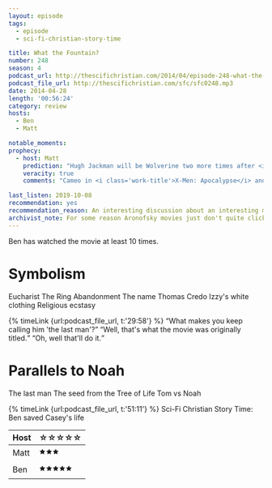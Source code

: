```yaml
---
layout: episode
tags:
  - episode
  - sci-fi-christian-story-time

title: What the Fountain?
number: 248
season: 4
podcast_url: http://thescifichristian.com/2014/04/episode-248-what-the-fountain/
podcast_file_url: http://thescifichristian.com/sfc/sfc0248.mp3
date: 2014-04-28
length: '00:56:24'
category: review
hosts:
  - Ben
  - Matt

notable_moments: 
prophecy:
  - host: Matt
    prediction: "Hugh Jackman will be Wolverine two more times after <i class='work-title'>X-Men: Days of Future Past</i>"
    veracity: true
    comments: "Cameo in <i class='work-title'>X-Men: Apocalypse</i> and then <i class='work-title'>Logan</i> is his final appearance"

last_listen: 2019-10-08
recommendation: yes
recommendation_reason: An interesting discussion about an interesting movie
archivist_note: For some reason Aronofsky movies just don't quite click for me; they feel artificial and forced, as opposed to, for example, David Lynch's, which feel natural and effortless. Not sure that I can explain why.
---
```

Ben has watched the movie at least 10 times. 

# Symbolism
Eucharist
The Ring
Abandonment
The name Thomas Credo
Izzy's white clothing
Religious ecstasy

<div class="quote">
  {% timeLink {url:podcast_file_url, t:'29:58'} %}
  <q class="matt">What makes you keep calling him 'the last man'?</q>
  <q class="ben">Well, that's what the movie was originally titled.</q>
  <q class="matt">Oh, well that'll do it.</q>
</div>



# Parallels to Noah
The last man
The seed from the Tree of Life
Tom vs Noah

{% timeLink {url:podcast_file_url, t:'51:11'} %}  Sci-Fi Christian Story Time: Ben saved Casey's life

<table class="table is-striped rating">
  <thead>
    <tr>
      <th>Host</th>
      <th>☆☆☆☆☆</th>
    </tr>
  </thead>
  <tbody>
    <tr>
      <td>Matt</td>
      <td>🟊🟊🟊</td>
    </tr>
    <tr>
      <td>Ben</td>
      <td>🟊🟊🟊🟊🟊</td>
    </tr>
  </tbody>
</table>